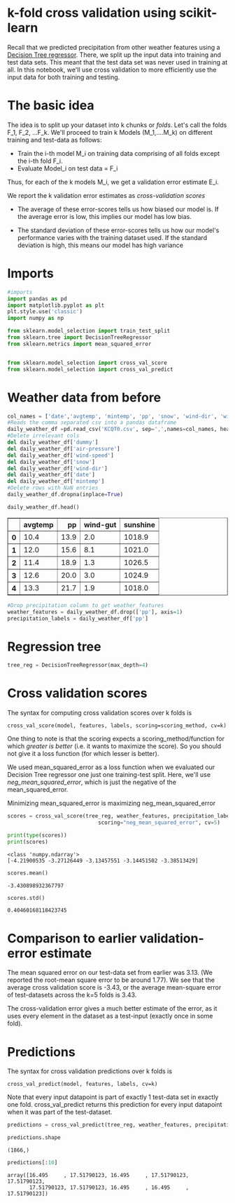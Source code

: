 # k-fold cross validation using scikit-learn

Recall that we predicted precipitation from other weather features using a [Decision Tree regressor](https://github.com/nivbhaskhar/Tools/blob/master/scikit-learn/decision_tree_regressor.md). There, we split up the input data into training and test data sets. This meant that the test data set was never used in training at all. In this notebook, we'll use cross validation to more efficiently use the input data for both training and testing.

# The basic idea

The idea is to split up your dataset into k chunks or *folds*. Let's call the folds F_1, F_2, ...F_k. We'll proceed to train k Models (M_1,....M_k) on different training and test-data as follows:

* Train the i-th model M_i on training data comprising of all folds except the i-th fold F_i. 
* Evaluate Model_i on test data = F_i

Thus, for each of the k models M_i, we get a validation error estimate E_i.

We report the k validation error estimates as *cross-validation scores* 


* The average of these error-scores tells us how biased our model is. If the average error is low, this implies our model has low bias.


* The standard deviation of these error-scores tells us how our model's performance varies with the training dataset used. If the standard deviation is high, this means our model has high variance 







# Imports


```python
#imports
import pandas as pd
import matplotlib.pyplot as plt
plt.style.use('classic')
import numpy as np

from sklearn.model_selection import train_test_split
from sklearn.tree import DecisionTreeRegressor
from sklearn.metrics import mean_squared_error


from sklearn.model_selection import cross_val_score
from sklearn.model_selection import cross_val_predict
```

# Weather data from before


```python
col_names = ['date','avgtemp', 'mintemp', 'pp', 'snow', 'wind-dir', 'wind-speed', 'wind-gut', 'air-pressure', 'sunshine', 'dummy']
#Reads the comma separated csv into a pandas dataframe
daily_weather_df =pd.read_csv('KCQT0.csv', sep=',',names=col_names, header = None)
#Delete irrelevant cols
del daily_weather_df['dummy']
del daily_weather_df['air-pressure']
del daily_weather_df['wind-speed']
del daily_weather_df['snow']
del daily_weather_df['wind-dir']
del daily_weather_df['date']
del daily_weather_df['mintemp']
#Delete rows with NaN entries
daily_weather_df.dropna(inplace=True)
```


```python
daily_weather_df.head()

```




<div>
<style scoped>
    .dataframe tbody tr th:only-of-type {
        vertical-align: middle;
    }

    .dataframe tbody tr th {
        vertical-align: top;
    }

    .dataframe thead th {
        text-align: right;
    }
</style>
<table border="1" class="dataframe">
  <thead>
    <tr style="text-align: right;">
      <th></th>
      <th>avgtemp</th>
      <th>pp</th>
      <th>wind-gut</th>
      <th>sunshine</th>
    </tr>
  </thead>
  <tbody>
    <tr>
      <th>0</th>
      <td>10.4</td>
      <td>13.9</td>
      <td>2.0</td>
      <td>1018.9</td>
    </tr>
    <tr>
      <th>1</th>
      <td>12.0</td>
      <td>15.6</td>
      <td>8.1</td>
      <td>1021.0</td>
    </tr>
    <tr>
      <th>2</th>
      <td>11.4</td>
      <td>18.9</td>
      <td>1.3</td>
      <td>1026.5</td>
    </tr>
    <tr>
      <th>3</th>
      <td>12.6</td>
      <td>20.0</td>
      <td>3.0</td>
      <td>1024.9</td>
    </tr>
    <tr>
      <th>4</th>
      <td>13.3</td>
      <td>21.7</td>
      <td>1.9</td>
      <td>1018.0</td>
    </tr>
  </tbody>
</table>
</div>




```python
#Drop precipitation column to get weather_features
weather_features = daily_weather_df.drop(['pp'], axis=1)
precipitation_labels = daily_weather_df['pp']
```

# Regression tree


```python
tree_reg = DecisionTreeRegressor(max_depth=4)
```

# Cross validation scores

The syntax for computing cross validation scores over k folds is 


```cross_val_score(model, features, labels, scoring=scoring_method, cv=k)```


One thing to note is that the scoring expects a scoring_method/function for which *greater is better* (i.e. it wants to maximize the score). So you should not give it a loss function (for which lesser is better).


We used mean_squared_error as a loss function when we evaluated our Decision Tree regressor one just one training-test split. Here, we'll use *neg_mean_squared_error*, which is just the negative of the mean_squared_error.


Minimizing mean_squared_error is maximizing neg_mean_squared_error



```python
scores = cross_val_score(tree_reg, weather_features, precipitation_labels,
                             scoring="neg_mean_squared_error", cv=5)
```


```python
print(type(scores))
print(scores)
```

    <class 'numpy.ndarray'>
    [-4.21900535 -3.27126449 -3.13457551 -3.14451502 -3.38513429]



```python
scores.mean()
```




    -3.430898932367797




```python
scores.std()
```




    0.40460168118423745



# Comparison to earlier validation-error estimate

The mean squared error on our test-data set from earlier was 3.13. (We reported the root-mean square error to be around 1.77). We see that the average cross validation score is -3.43, or the average mean-square error of test-datasets across the k=5 folds is 3.43.

The cross-validation error gives a much better estimate of the error, as it uses every element in the dataset as a test-input (exactly once in some fold). 

# Predictions

The syntax for cross validation predictions over k folds is 


```cross_val_predict(model, features, labels, cv=k)```

Note that every input datapoint is part of exactly 1 test-data set in exactly one fold. cross_val_predict returns this prediction for every input datapoint when it was part of the test-dataset. 



```python
predictions = cross_val_predict(tree_reg, weather_features, precipitation_labels, cv=5)
```


```python
predictions.shape
```




    (1866,)




```python
predictions[:10]
```




    array([16.495     , 17.51790123, 16.495     , 17.51790123, 17.51790123,
           17.51790123, 17.51790123, 16.495     , 16.495     , 17.51790123])




```python

```
